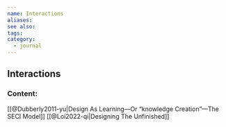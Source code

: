 ```yaml
---
name: Interactions
aliases:
see also:
tags:
category:
  - journal
---
```


## Interactions

### Content:
[[@Dubberly2011-yu|Design As Learning—Or “knowledge Creation”—The SECI Model]]
[[@Loi2022-qi|Designing The Unfinished]]